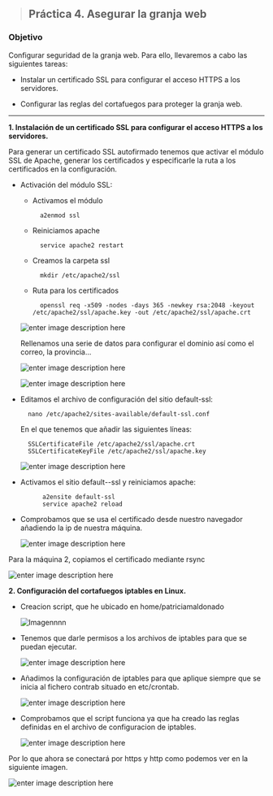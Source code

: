 > ## Práctica 4. Asegurar la granja web
###  **Objetivo**
Configurar seguridad de la granja web. Para ello, llevaremos a cabo las siguientes tareas:
		
- Instalar un certificado SSL para configurar el acceso HTTPS a los servidores.

-  Configurar las reglas del cortafuegos para proteger la granja web.

------------------------------------------------------------------------------------


**1. Instalación de un certificado SSL para configurar el acceso HTTPS a los servidores.**

Para generar un certificado SSL autofirmado tenemos que activar el módulo SSL de Apache, generar los certificados y especificarle la ruta a los certificados en la configuración.

- Activación del módulo SSL:

	- Activamos el módulo

			a2enmod ssl
		
	- Reiniciamos apache
	
			service apache2 restart
	- Creamos la carpeta ssl 
	
			mkdir /etc/apache2/ssl
	- Ruta para los certificados
	
			openssl req -x509 -nodes -days 365 -newkey rsa:2048 -keyout /etc/apache2/ssl/apache.key -out /etc/apache2/ssl/apache.crt

	![enter image description here](http://oi67.tinypic.com/qx8cd2.jpg)

	Rellenamos una serie de datos para configurar el dominio así como el correo, la provincia...

	 ![enter image description here](http://i.imgur.com/h6pauBO.png)
  		
  	![enter image description here](http://i.imgur.com/nWJOZMy.png)


- Editamos el archivo de configuración del sitio default-ssl:

		nano /etc/apache2/sites-available/default-ssl.conf

	En el que tenemos que añadir las siguientes líneas: 

		SSLCertificateFile /etc/apache2/ssl/apache.crt
		SSLCertificateKeyFile /etc/apache2/ssl/apache.key

	![enter image description here](http://i.imgur.com/mR5zJrO.png)

- Activamos el sitio default--ssl y reiniciamos apache:
		
			a2ensite default-ssl
			service apache2 reload

- Comprobamos que se usa el certificado desde nuestro navegador añadiendo la ip de nuestra máquina.

	![enter image description here](http://i.imgur.com/7Xe3kZF.png)

Para la máquina 2, copiamos el certificado mediante rsync 

![enter image description here](http://i.imgur.com/ghgNgSQ.png)


**2. Configuración del cortafuegos iptables en Linux.**

- Creacion script, que he ubicado en home/patriciamaldonado

	![Imagennnn](http://i.imgur.com/2GoiEgE.png)

- Tenemos que darle permisos a los archivos de iptables para que se puedan ejecutar.

	 ![enter image description here](http://i.imgur.com/AVylout.png)
	 
- Añadimos la configuración de iptables para que aplique siempre que se inicia al fichero contrab situado en etc/crontab.

	![enter image description here](http://i.imgur.com/EBnWjFK.png)
- Comprobamos que el script funciona ya que ha creado las reglas definidas en el archivo de configuracion de iptables.

	![enter image description here](http://i.imgur.com/YRqMpdR.png)

Por lo que ahora se conectará por https y http como podemos ver en la siguiente imagen.

![enter image description here](http://i.imgur.com/MtwAZfO.png)




